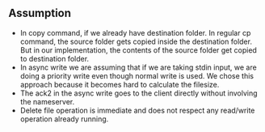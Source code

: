 ## Assumption

- In copy command, if we already have destination folder. In regular cp command, the source folder
  gets copied inside the destination folder. But in our implementation, the contents of the source folder get
  copied to destination folder.
- In async write we are assuming that if we are taking stdin input, we are doing a priority write even though
  normal write is used. We chose this
  approach because it becomes hard to calculate the filesize.
- The ack2 in the async write goes to the client directly without involving the nameserver.
- Delete file operation is immediate and does not respect any read/write operation already running.
